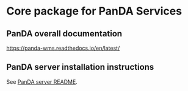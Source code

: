 # Core package for PanDA Services

## PanDA overall documentation 

https://panda-wms.readthedocs.io/en/latest/

## PanDA server installation instructions

See [PanDA server README](server/README.md).
